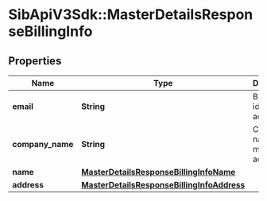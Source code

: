 # SibApiV3Sdk::MasterDetailsResponseBillingInfo

## Properties
Name | Type | Description | Notes
------------ | ------------- | ------------- | -------------
**email** | **String** | Billing email id of master account | [optional] 
**company_name** | **String** | Company name of master account | [optional] 
**name** | [**MasterDetailsResponseBillingInfoName**](MasterDetailsResponseBillingInfoName.md) |  | [optional] 
**address** | [**MasterDetailsResponseBillingInfoAddress**](MasterDetailsResponseBillingInfoAddress.md) |  | [optional] 


